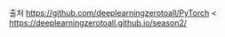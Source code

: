 
출처
https://github.com/deeplearningzerotoall/PyTorch <
https://deeplearningzerotoall.github.io/season2/
